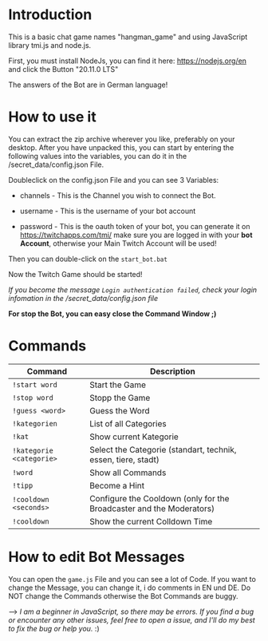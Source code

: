 # Introduction

This is a basic chat game names "hangman_game" and using JavaScript library tmi.js and node.js.


First, you must install NodeJs, you can find it here: https://nodejs.org/en and click the Button "20.11.0 LTS"

The answers of the Bot are in German language!


# How to use it


You can extract the zip archive wherever you like, preferably on your desktop. After you have unpacked this, you can start by entering the following values into the variables, you can do it in the /secret_data/config.json File. 

Doubleclick on the config.json File and you can see 3 Variables:

- channels - This is the Channel you wish to connect the Bot.

- username - This is the username of your bot account

- password - This is the oauth token of your bot, you can generate it on https://twitchapps.com/tmi/ make sure you are logged in with your **bot Account**, otherwise your Main Twitch Account will be used!


Then you can double-click on the `start_bot.bat`

Now the Twitch Game should be started!

*If you become the message `Login authentication failed`, check your login infomation in the /secret_data/config.json file*

**For stop the Bot, you can easy close the Command Window ;)**


# Commands

| Command | Description |
| --- | --- |
| `!start word` | Start the Game |
| `!stop word` | Stopp the Game |
| `!guess <word>` | Guess the Word |
| `!kategorien` | List of all Categories |
| `!kat` | Show current Kategorie |
| `!kategorie <categorie>` | Select the Categorie (standart, technik, essen, tiere, stadt) |
| `!word` | Show all Commands |
| `!tipp` | Become a Hint |
| `!cooldown <seconds>` | Configure the Cooldown (only for the Broadcaster and the Moderators) |
| `!cooldown` | Show the current Colldown Time |

# How to edit Bot Messages

You can open the `game.js` File and you can see a lot of Code. If you want to change the Message, you can change it, i do comments in EN und DE. Do NOT change the Commands otherwise the Bot Commands are buggy.

--> *I am a beginner in JavaScript, so there may be errors.
If you find a bug or encounter any other issues, feel free to open a issue, and I'll do my best to fix the bug or help you.* :)
